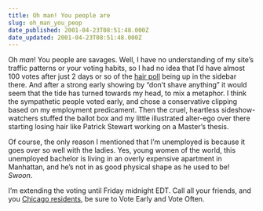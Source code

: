 ```yaml
---
title: Oh man! You people are
slug: oh_man_you_peop
date_published: 2001-04-23T08:51:48.000Z
date_updated: 2001-04-23T08:51:48.000Z
---
```


Oh *man*! You people are savages. Well, I have no understanding of my site’s traffic patterns or your voting habits, so I had no idea that I’d have almost 100 votes after just 2 days or so of the [hair poll](http://www.dashes.com/anil/index.php?blogarch/2001_04_01_archive.php#3297693) being up in the sidebar there. And after a strong early showing by “don’t shave anything” it would seem that the tide has turned towards my head, to mix a metaphor. I think the sympathetic people voted early, and chose a conservative clipping based on my employment predicament. Then the cruel, heartless sideshow-watchers stuffed the ballot box and my little illustrated alter-ego over there starting losing hair like Patrick Stewart working on a Master’s thesis.

Of course, the only reason I mentioned that I’m unemployed is because it goes over so well with the ladies. Yes, young women of the world, this unemployed bachelor is living in an overly expensive apartment in Manhattan, and he’s not in as good physical shape as he used to be! *Swoon*.

I’m extending the voting until Friday midnight EDT. Call all your friends, and you [Chicago residents](http://www.lakefx.nu), be sure to Vote Early and Vote Often.
